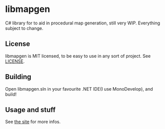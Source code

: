 # libmapgen
C# library for to aid in procedural map generation, still very WIP. Everything subject to change.

## License

libmapgen is MIT licensed, to be easy to use in any sort of project. See [LICENSE](LICENSE).

## Building

Open libmapgen.sln in your favourite .NET IDE(I use MonoDevelop), and build!

## Usage and stuff

See [the site](https://tmsbrg.github.io/libmapgen/) for more infos.
